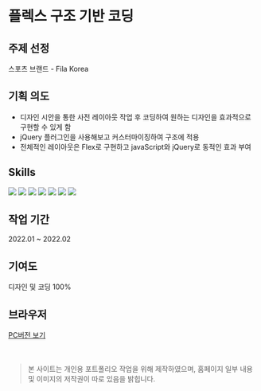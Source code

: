 # 플렉스 구조 기반 코딩

## 주제 선정
스포츠 브랜드 - Fila Korea

## 기획 의도
- 디자인 시안을 통한 사전 레이아웃 작업 후 코딩하여 원하는 디자인을 효과적으로 구현할 수 있게 함
- jQuery 플러그인을 사용해보고 커스터마이징하여 구조에 적용
- 전체적인 레이아웃은 Flex로 구현하고 javaScript와 jQuery로 동적인 효과 부여

## Skills
<div style="align: left;">
  <img src="https://img.shields.io/badge/HTML5-E34F26?style=flat-square&logo=HTML5&logoColor=white">
  <img src="https://img.shields.io/badge/CSS3-1572B6?style=flat-square&logo=CSS3&logoColor=white">
  <img src="https://img.shields.io/badge/Javascript-F7DF1E?style=flat-square&logo=Javascript&logoColor=white">
  <img src="https://img.shields.io/badge/jQuery-0769AD?style=flat-square&logo=jQuery&logoColor=white">
  <img src="https://img.shields.io/badge/Adobe Photoshop-31A8FF?style=flat-square&logo=Adobe Photoshop&logoColor=white"/>
  <img src="https://img.shields.io/badge/Adobe Illustrator-FF9A00?style=flat-square&logo=Adobe Illustrator&logoColor=white"/>
  <img src="https://img.shields.io/badge/Adobe XD-FF61F6?style=flat-square&logo=Adobe XD&logoColor=white"/>
</div>

## 작업 기간
2022.01 ~ 2022.02

## 기여도
디자인 및 코딩 100%

## 브라우저
[PC버전 보기](http://eunbij.github.io/pf_fila)
<br><br><br>

> 본 사이트는 개인용 포트폴리오 작업을 위해 제작하였으며, 홈페이지 일부 내용 및 이미지의 저작권이 따로 있음을 밝힙니다.

